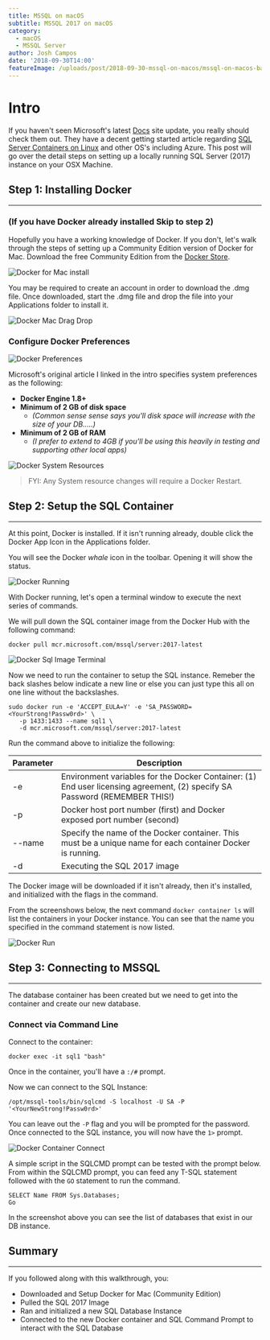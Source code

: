 ```yaml
---
title: MSSQL on macOS
subtitle: MSSQL 2017 on macOS
category:
  - macOS
  - MSSQL Server
author: Josh Campos
date: '2018-09-30T14:00'
featureImage: /uploads/post/2018-09-30-mssql-on-macos/mssql-on-macos-banner.png
---
```


# Intro

If you haven't seen Microsoft's latest [Docs][msdocs] site update, you really should check them out. They have a decent getting started article regarding [SQL Server Containers on Linux][msdocssql] and other OS's including Azure. This post will go over the detail steps on setting up a locally running SQL Server (2017) instance on your OSX Machine.

## Step 1: Installing Docker

---

### (If you have Docker already installed Skip to step 2)

Hopefully you have a working knowledge of Docker. If you don't, let's walk through the steps of setting up a Community Edition version of Docker for Mac. Download the free Community Edition from the [Docker Store](https://store.docker.com/editions/community/docker-ce-desktop-mac).

![Docker for Mac install](/uploads/post/2018-09-30-mssql-on-macos/docker_mac_install.png)

You may be required to create an account in order to download the .dmg file. Once downloaded, start the .dmg file and drop the file into your Applications folder to install it.

![Docker Mac Drag Drop](/uploads/post/2018-09-30-mssql-on-macos/docker_mac_dragdrop.png)

### Configure Docker Preferences

![Docker Preferences](/uploads/post/2018-09-30-mssql-on-macos/docker_mac_menu_preferences.png)

Microsoft's original article I linked in the intro specifies system preferences as the following:

- **Docker Engine 1.8+**
- **Minimum of 2 GB of disk space**
  - _(Common sense sense says you'll disk space will increase with the size of your DB.....)_
- **Minimum of 2 GB of RAM**
  - _(I prefer to extend to 4GB if you'll be using this heavily in testing and supporting other local apps)_

![Docker System Resources](/uploads/post/2018-09-30-mssql-on-macos/docker_mac_system_resources.png)

> FYI: Any System resource changes will require a Docker Restart.

## Step 2: Setup the SQL Container

---

At this point, Docker is installed. If it isn't running already, double click the Docker App Icon in the Applications folder.

You will see the Docker _whale_ icon in the toolbar. Opening it will show the status.

![Docker Running](/uploads/post/2018-09-30-mssql-on-macos/docker_mac_running.png)

With Docker running, let's open a terminal window to execute the next series of commands.

We will pull down the SQL container image from the Docker Hub with the following command:

`docker pull mcr.microsoft.com/mssql/server:2017-latest`

![Docker Sql Image Terminal](/uploads/post/2018-09-30-mssql-on-macos/docker_mac_sqlImage_pull.png)

Now we need to run the container to setup the SQL instance. Remeber the back slashes below indicate a new line or else you can just type this all on one line without the backslashes.

```
sudo docker run -e 'ACCEPT_EULA=Y' -e 'SA_PASSWORD=<YourStrong!Passw0rd>' \
   -p 1433:1433 --name sql1 \
   -d mcr.microsoft.com/mssql/server:2017-latest
```

Run the command above to initialize the following:

| Parameter | Description                                                                                                                |
| --------- | -------------------------------------------------------------------------------------------------------------------------- |
| -e        | Environment variables for the Docker Container: (1) End user licensing agreement, (2) specify SA Password (REMEMBER THIS!) |
| -p        | Docker host port number (first) and Docker exposed port number (second)                                                    |
| --name    | Specify the name of the Docker container. This must be a unique name for each container Docker is running.                 |
| -d        | Executing the SQL 2017 image                                                                                               |


The Docker image will be downloaded if it isn't already, then it's installed, and initialized with the flags in the command.

From the screenshows below, the next command `docker container ls` will list the containers in your Docker instance. You can see that the name you specified in the command statement is now listed.

![Docker Run](/uploads/post/2018-09-30-mssql-on-macos/docker_mac_run.png)

## Step 3: Connecting to MSSQL

---

The database container has been created but we need to get into the container and create our new database.

### Connect via Command Line

Connect to the container:

`docker exec -it sql1 "bash"`

Once in the container, you'll have a `:/#` prompt.

Now we can connect to the SQL Instance:

`/opt/mssql-tools/bin/sqlcmd -S localhost -U SA -P '<YourNewStrong!Passw0rd>'`

You can leave out the `-P` flag and you will be prompted for the password. Once connected to the SQL instance, you will now have the `1>` prompt.

![Docker Container Connect](/uploads/post/2018-09-30-mssql-on-macos/docker_mac_connect_container.png)


A simple script in the SQLCMD prompt can be tested with the prompt below.
From within the SQLCMD prompt, you can feed any T-SQL statement followed with the `GO` statement to run the command.

```
SELECT Name FROM Sys.Databases;
Go
```

In the screenshot above you can see the list of databases that exist in our DB instance.



## Summary

---

If you followed along with this walkthrough, you:

- Downloaded and Setup Docker for Mac (Community Edition)
- Pulled the SQL 2017 Image
- Ran and initialized a new SQL Database Instance
- Connected to the new Docker container and SQL Command Prompt to interact with the SQL Database

[msdocs]: https://docs.microsoft.com/en-us/
[msdocssql]: https://docs.microsoft.com/en-us/sql/linux/quickstart-install-connect-docker?v
